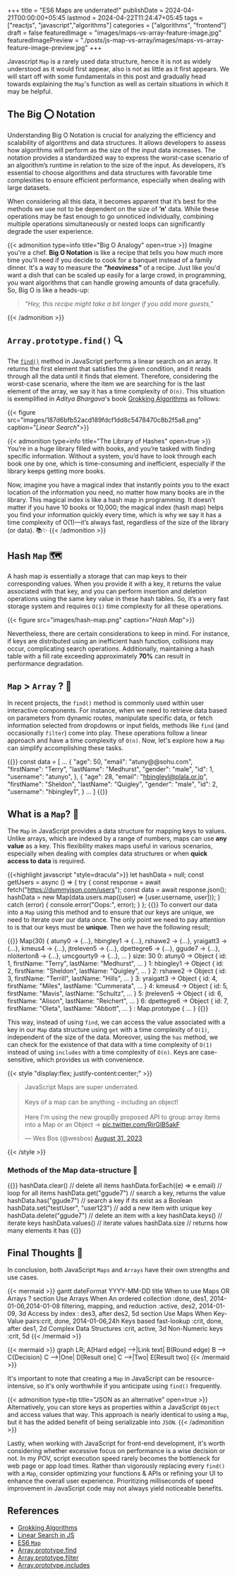 +++
title = "ES6 Maps are underrated!"
publishDate = 2024-04-21T00:00:00+05:45
lastmod = 2024-04-22T11:24:47+05:45
tags = ["reactjs", "javascript","algorithms"]
categories = ["algorithms", "frontend"]
draft = false
featuredImage = "images/maps-vs-array-feature-image.jpg"
featuredImagePreview = "./posts/js-map-vs-array/images/maps-vs-array-feature-image-preview.jpg"
+++

Javascript `Map` is a rarely used data structure, hence it is not as widely understood as it would first appear, also is not as little as it first appears. We will start off with some fundamentals in this post and gradually head towards explaining the `Map`'s function as well as certain situations in which it may be helpful.

## The Big :o: Notation

Understanding Big O Notation is crucial for analyzing the efficiency and scalability of algorithms and data structures. It allows developers to assess how algorithms will perform as the size of the input data increases. The notation provides a standardized way to express the worst-case scenario of an algorithm’s runtime in relation to the size of the input. As developers, it’s essential to choose algorithms and data structures with favorable time complexities to ensure efficient performance, especially when dealing with large datasets.

When considering all this data, it becomes apparent that it’s best for the methods we use not to be dependent on the size of **’n’** data. While these operations may be fast enough to go unnoticed individually, combining multiple operations simultaneously or nested loops can significantly degrade the user experience.

{{< admonition type=info title="Big O Analogy" open=true >}}
Imagine you're a chef. **Big O Notation** is like a recipe that tells you how much more time you'll need if you decide to cook for a banquet instead of a family dinner. It's a way to measure the **_"heaviness"_** of a recipe. Just like you'd want a dish that can be scaled up easily for a large crowd, in programming, you want algorithms that can handle growing amounts of data gracefully. So, Big O is like a heads-up:

> _"Hey, this recipe might take a bit longer if you add more guests,"_

{{< /admonition >}}

## `Array.prototype.find()` :mag:

The [`find()`](https://developer.mozilla.org/en-US/docs/Web/JavaScript/Reference/Global_Objects/Array/find) method in JavaScript performs a linear search on an array. It returns the first element that satisfies the given condition, and it reads through all the data until it finds that element. Therefore, considering the worst-case scenario, where the item we are searching for is the last element of the array, we say it has a time complexity of `O(n)`. This situation is exemplified in *Aditya Bhargava*'s book [Grokking Algorithms](https://www.manning.com/books/grokking-algorithms) as follows:

{{< figure src="images/187d6bfb52acd189fdcf1dd8c5478470c8b2f5a8.png" caption="*Linear Search*">}}

{{< admonition type=info title="The Library of Hashes" open=true >}}
You’re in a huge library filled with books, and you’re tasked with finding specific information. Without a system, you’d have to look through each book one by one, which is time-consuming and inefficient, especially if the library keeps getting more books.

Now, imagine you have a magical index that instantly points you to the exact location of the information you need, no matter how many books are in the library. This magical index is like a hash map in programming. It doesn’t matter if you have 10 books or 10,000; the magical index (hash map) helps you find your information quickly every time, which is why we say it has a time complexity of O(1)—it’s always fast, regardless of the size of the library (or data). 📚✨
{{< /admonition >}}

## Hash `Map` :world_map:

A hash map is essentially a storage that can map keys to their corresponding values. When you provide it with a key, it returns the value associated with that key, and you can perform insertion and deletion operations using the same key value in these hash tables. So, it’s a very fast storage system and requires `O(1)` time complexity for all these operations.

{{< figure src="images/hash-map.png" caption="*Hash Map*">}}

Nevertheless, there are certain considerations to keep in mind. For instance, if keys are distributed using an inefficient hash function, collisions may occur, complicating search operations. Additionally, maintaining a hash table with a fill rate exceeding approximately **70%** can result in performance degradation.

## `Map` > `Array` ? :thinking:

In recent projects, the `find()` method is commonly used within user interactive components. For instance, when we need to retrieve data based on parameters from dynamic routes, manipulate specific data, or fetch information selected from dropdowns or input fields, methods like `find` (and occasionally `filter`) come into play. These operations follow a linear approach and have a time complexity of `O(n)`. Now, let's explore how a `Map` can simplify accomplishing these tasks.

{{<highlight javascript >}}
const data = [
  ...
  {
    "age": 50,
    "email": "atuny@@sohu.com",
    "firstName": "Terry",
    "lastName": "Medhurst",
    "gender": "male",
    "id": 1,
    "username": "atunyo",
  },
  {
    "age": 28,
    "email": "hbingleyl@plala.or.jp",
    "firstName": "Sheldon",
    "lastName": "Quigley",
    "gender": "male",
    "id": 2,
    "username": "hbingley1",
  }
  ...
]
{{</highlight>}}

## What is a `Map`? :flashlight:

The `Map` in JavaScript provides a data structure for mapping keys to values. Unlike arrays, which are indexed by a range of numbers, maps can use **any value** as a key. This flexibility makes maps useful in various scenarios, especially when dealing with complex data structures or when **quick access to data** is required.

{{<highlight javascript "style=dracula">}}
let hashData = null;
const getUsers = async () => {
  try {
    const response = await fetch("https://dummyjson.com/users");
    const data = await response.json();
    hashData = new Map(data.users.map((user) => [user.username, user]));
  } catch (error) {
    console.error("Oops:", error);
  }
};
{{</highlight>}}
To convert our data into a `Map` using this method and to ensure that our keys are unique, we need to iterate over our data once. The only point we need to pay attention to is that our keys must be **unique**. Then we have the following result;

{{<highlight javascript>}}
Map(30) { atuny0 → {…}, hbingley1 → {…}, rshawe2 → {…}, yraigatt3 → {…}, kmeus4 → {…}, jtreleven5 → {…}, dpettegre6 → {…}, ggude7 → {…}, nloiterton8 → {…}, umcgourty9 → {…}, … }
size: 30
<entries>
0: atuny0 → Object { id: 1, firstName: "Terry", lastName: "Medhurst", … }
1: hbingley1 → Object { id: 2, firstName: "Sheldon", lastName: "Quigley", … }
2: rshawe2 → Object { id: 3, firstName: "Terrill", lastName: "Hills", … }
3: yraigatt3 → Object { id: 4, firstName: "Miles", lastName: "Cummerata", … }
4: kmeus4 → Object { id: 5, firstName: "Mavis", lastName: "Schultz", … }
5: jtreleven5 → Object { id: 6, firstName: "Alison", lastName: "Reichert", … }
6: dpettegre6 → Object { id: 7, firstName: "Oleta", lastName: "Abbott", … }
<prototype>: Map.prototype { … }
{{</highlight>}}

This way, instead of using `find`, we can access the value associated with a key in our `Map` data structure using `get` with a time complexity of `O(1)`, independent of the size of the data. Moreover, using the `has` method, we can check for the existence of that data with a time complexity of `O(1)` instead of using `includes` with a time complexity of `O(n)`. Keys are case-sensitive, which provides us with convenience.

{{< style "display:flex; justify-content:center;" >}}
<blockquote class="twitter-tweet"><p lang="en" dir="ltr">JavaScript Maps are super underrated.<br><br>Keys of a map can be anything - including an object!<br><br>Here I&#39;m using the new groupBy proposed API to group array items into a Map or an Object → <a href="https://t.co/RirGlB5akF">pic.twitter.com/RirGlB5akF</a></p>&mdash; Wes Bos (@wesbos) <a href="https://twitter.com/wesbos/status/1697246046009864504?ref_src=twsrc%5Etfw">August 31, 2023</a></blockquote> <script async src="https://platform.twitter.com/widgets.js" charset="utf-8"></script>
{{< /style >}}

### Methods of the Map data-structure :pushpin:

{{<highlight javascript>}}
hashData.clear() // delete all items
hashData.forEach((e) => e.email) // loop for all items
hashData.get("ggude7") // search a key, returns the value
hashData.has("ggude7") // search a key if its exist as a Boolean
hashData.set("testUser", "user123") // add a new item with unique key
hashData.delete("ggude7") // delete an item with a key
hashData.keys() // iterate keys
hashData.values() // iterate values
hashData.size // returns how many elements it has
{{</highlight>}}

## Final Thoughts :thought_balloon:

In conclusion, both JavaScript `Maps` and `Arrays` have their own strengths and use cases.

{{< mermaid >}}
gantt
    dateFormat  YYYY-MM-DD
    title When to use Maps OR Arrays ?
    section Use Arrays When
    An ordered collection            :done,    des1, 2014-01-06,2014-01-08
    filtering, mapping, and reduction :active,  des2, 2014-01-09, 3d
    Access by index               :         des3, after des2, 5d
    section Use Maps When
    Key-Value pairs:crit, done, 2014-01-06,24h
    Keys based fast-lookup         :crit, done, after des1, 2d
    Complex Data Structures            :crit, active, 3d
    Non-Numeric keys       :crit, 5d
{{< /mermaid >}}

{{< mermaid >}}
graph LR;
    A[Hard edge] -->|Link text| B(Round edge)
    B --> C{Decision}
    C -->|One| D[Result one]
    C -->|Two| E[Result two]
{{< /mermaid >}}



It's important to note that creating a `Map` in JavaScript can be resource-intensive, so it's only worthwhile if you anticipate using `find()` frequently.

{{< admonition type=tip title="JSON as an alternative" open=true >}}
Alternatively, you can store keys as properties within a JavaScript `Object` and access values that way. This approach is nearly identical to using a `Map`, but it has the added benefit of being serializable into `JSON`.
{{< /admonition >}}


Lastly, when working with JavaScript for front-end development, it's worth considering whether excessive focus on performance is a wise decision or not. In my POV, script execution speed rarely becomes the bottleneck for web page or app load times. Rather than vigorously replacing every `find()` with a `Map`, consider optimizing your functions & APIs or refining your UI to enhance the overall user experience. Prioritizing milliseconds of speed improvement in JavaScript code may not always yield noticeable benefits.

## References
* [Grokking Algorithms](https://www.manning.com/books/grokking-algorithms)
* [Linear Search in JS](https://www.doabledanny.com/linear-search-in-javascript)
* [ES6 `Map`](https://developer.mozilla.org/en-US/docs/Web/JavaScript/Reference/Global_Objects/Map)
* [Array.prototype.find](https://developer.mozilla.org/en-US/docs/Web/JavaScript/Reference/Global_Objects/Array/find)
* [Array.prototype.filter](https://developer.mozilla.org/en-US/docs/Web/JavaScript/Reference/Global_Objects/Array/filter)
* [Array.prototype.includes](https://developer.mozilla.org/en-US/docs/Web/JavaScript/Reference/Global_Objects/Array/includes)
